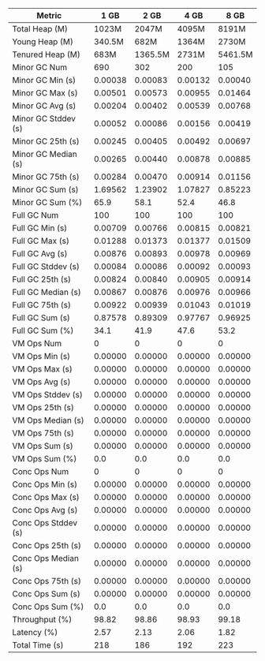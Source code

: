 | Metric | 1 GB | 2 GB | 4 GB | 8 GB |
|------|----|----|----|----|
| Total Heap (M) | 1023M | 2047M | 4095M | 8191M |
| Young Heap (M) | 340.5M | 682M | 1364M | 2730M |
| Tenured Heap (M) | 683M | 1365.5M | 2731M | 5461.5M |
| Minor GC Num | 690 | 302 | 200 | 105 |
| Minor GC Min (s) | 0.00038 | 0.00083 | 0.00132 | 0.00040 |
| Minor GC Max (s) | 0.00501 | 0.00573 | 0.00955 | 0.01464 |
| Minor GC Avg (s) | 0.00204 | 0.00402 | 0.00539 | 0.00768 |
| Minor GC Stddev (s) | 0.00052 | 0.00086 | 0.00156 | 0.00419 |
| Minor GC 25th (s) | 0.00245 | 0.00405 | 0.00492 | 0.00697 |
| Minor GC Median (s) | 0.00265 | 0.00440 | 0.00878 | 0.00885 |
| Minor GC 75th (s) | 0.00284 | 0.00470 | 0.00914 | 0.01156 |
| Minor GC Sum (s) | 1.69562 | 1.23902 | 1.07827 | 0.85223 |
| Minor GC Sum (%) | 65.9 | 58.1 | 52.4 | 46.8 |
| Full GC Num | 100 | 100 | 100 | 100 |
| Full GC Min (s) | 0.00709 | 0.00766 | 0.00815 | 0.00821 |
| Full GC Max (s) | 0.01288 | 0.01373 | 0.01377 | 0.01509 |
| Full GC Avg (s) | 0.00876 | 0.00893 | 0.00978 | 0.00969 |
| Full GC Stddev (s) | 0.00084 | 0.00086 | 0.00092 | 0.00093 |
| Full GC 25th (s) | 0.00824 | 0.00840 | 0.00905 | 0.00914 |
| Full GC Median (s) | 0.00867 | 0.00876 | 0.00976 | 0.00966 |
| Full GC 75th (s) | 0.00922 | 0.00939 | 0.01043 | 0.01019 |
| Full GC Sum (s) | 0.87578 | 0.89309 | 0.97767 | 0.96925 |
| Full GC Sum (%) | 34.1 | 41.9 | 47.6 | 53.2 |
| VM Ops Num | 0 | 0 | 0 | 0 |
| VM Ops Min (s) | 0.00000 | 0.00000 | 0.00000 | 0.00000 |
| VM Ops Max (s) | 0.00000 | 0.00000 | 0.00000 | 0.00000 |
| VM Ops Avg (s) | 0.00000 | 0.00000 | 0.00000 | 0.00000 |
| VM Ops Stddev (s) | 0.00000 | 0.00000 | 0.00000 | 0.00000 |
| VM Ops 25th (s) | 0.00000 | 0.00000 | 0.00000 | 0.00000 |
| VM Ops Median (s) | 0.00000 | 0.00000 | 0.00000 | 0.00000 |
| VM Ops 75th (s) | 0.00000 | 0.00000 | 0.00000 | 0.00000 |
| VM Ops Sum (s) | 0.00000 | 0.00000 | 0.00000 | 0.00000 |
| VM Ops Sum (%) | 0.0 | 0.0 | 0.0 | 0.0 |
| Conc Ops Num | 0 | 0 | 0 | 0 |
| Conc Ops Min (s) | 0.00000 | 0.00000 | 0.00000 | 0.00000 |
| Conc Ops Max (s) | 0.00000 | 0.00000 | 0.00000 | 0.00000 |
| Conc Ops Avg (s) | 0.00000 | 0.00000 | 0.00000 | 0.00000 |
| Conc Ops Stddev (s) | 0.00000 | 0.00000 | 0.00000 | 0.00000 |
| Conc Ops 25th (s) | 0.00000 | 0.00000 | 0.00000 | 0.00000 |
| Conc Ops Median (s) | 0.00000 | 0.00000 | 0.00000 | 0.00000 |
| Conc Ops 75th (s) | 0.00000 | 0.00000 | 0.00000 | 0.00000 |
| Conc Ops Sum (s) | 0.00000 | 0.00000 | 0.00000 | 0.00000 |
| Conc Ops Sum (%) | 0.0 | 0.0 | 0.0 | 0.0 |
| Throughput (%) | 98.82 | 98.86 | 98.93 | 99.18 |
| Latency (%) | 2.57 | 2.13 | 2.06 | 1.82 |
| Total Time (s) | 218 | 186 | 192 | 223 |
